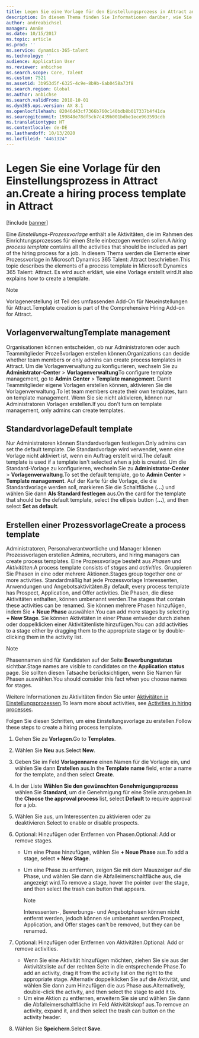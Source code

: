 ```yaml
---
title: Legen Sie eine Vorlage für den Einstellungsprozess in Attract an.
description: In diesem Thema finden Sie Informationen darüber, wie Sie eine Vorlage für einen Einstellungsprozess in Attract anlegen.
author: andreabichsel
manager: AnnBe
ms.date: 10/15/2017
ms.topic: article
ms.prod: ''
ms.service: dynamics-365-talent
ms.technology: ''
audience: Application User
ms.reviewer: anbichse
ms.search.scope: Core, Talent
ms.custom: 7521
ms.assetid: 3b953d5f-6325-4c9e-8b9b-6ab0458a73f8
ms.search.region: Global
ms.author: anbichse
ms.search.validFrom: 2018-10-01
ms.dyn365.ops.version: AX 8.1
ms.openlocfilehash: 82046d43cf7366b760c140bdb8b017337b4f41da
ms.sourcegitcommit: 199848e78df5cb7c439b001bdbe1ece963593cdb
ms.translationtype: HT
ms.contentlocale: de-DE
ms.lasthandoff: 10/13/2020
ms.locfileid: "4461324"
---
```

# <a name="create-a-hiring-process-template-in-attract"></a><span data-ttu-id="db0e4-103">Legen Sie eine Vorlage für den Einstellungsprozess in Attract an.</span><span class="sxs-lookup"><span data-stu-id="db0e4-103">Create a hiring process template in Attract</span></span>

[!include [banner](includes/banner.md)]

<span data-ttu-id="db0e4-104">Eine *Einstellungs-Prozessvorlage* enthält alle Aktivitäten, die im Rahmen des Einrichtungsprozesses für einen Stelle einbezogen werden sollen.</span><span class="sxs-lookup"><span data-stu-id="db0e4-104">A *hiring process template* contains all the activities that should be included as part of the hiring process for a job.</span></span> <span data-ttu-id="db0e4-105">In diesem Thema werden die Elemente einer Prozessvorlage in Microsoft Dynamics 365 Talent: Attract beschrieben.</span><span class="sxs-lookup"><span data-stu-id="db0e4-105">This topic describes the elements of a process template in Microsoft Dynamics 365 Talent: Attract.</span></span> <span data-ttu-id="db0e4-106">Es wird auch erklärt, wie eine Vorlage erstellt wird.</span><span class="sxs-lookup"><span data-stu-id="db0e4-106">It also explains how to create a template.</span></span>

> [!NOTE]
> <span data-ttu-id="db0e4-107">Vorlagenerstellung ist Teil des umfassenden Add-On für Neueinstellungen für Attract.</span><span class="sxs-lookup"><span data-stu-id="db0e4-107">Template creation is part of the Comprehensive Hiring Add-on for Attract.</span></span>

## <a name="template-management"></a><span data-ttu-id="db0e4-108">Vorlagenverwaltung</span><span class="sxs-lookup"><span data-stu-id="db0e4-108">Template management</span></span>

<span data-ttu-id="db0e4-109">Organisationen können entscheiden, ob nur Administratoren oder auch Teammitglieder Prozeßvorlagen erstellen können.</span><span class="sxs-lookup"><span data-stu-id="db0e4-109">Organizations can decide whether team members or only admins can create process templates in Attract.</span></span> <span data-ttu-id="db0e4-110">Um die Vorlagenverwaltung zu konfigurieren, wechseln Sie zu **Administrator-Center** \> **Vorlagenverwaltung**</span><span class="sxs-lookup"><span data-stu-id="db0e4-110">To configure template management, go to **Admin Center** \> **Template management**.</span></span> <span data-ttu-id="db0e4-111">Damit Teammitglieder eigene Vorlagen erstellen können, aktivieren Sie die Vorlagenverwaltung.</span><span class="sxs-lookup"><span data-stu-id="db0e4-111">To let team members create their own templates, turn on template management.</span></span> <span data-ttu-id="db0e4-112">Wenn Sie sie nicht aktivieren, können nur Administratoren Vorlagen erstellen.</span><span class="sxs-lookup"><span data-stu-id="db0e4-112">If you don't turn on template management, only admins can create templates.</span></span>

## <a name="default-template"></a><span data-ttu-id="db0e4-113">Standardvorlage</span><span class="sxs-lookup"><span data-stu-id="db0e4-113">Default template</span></span>

<span data-ttu-id="db0e4-114">Nur Administratoren können Standardvorlagen festlegen.</span><span class="sxs-lookup"><span data-stu-id="db0e4-114">Only admins can set the default template.</span></span> <span data-ttu-id="db0e4-115">Die Standardvorlage wird verwendet, wenn eine Vorlage nicht aktiviert ist, wenn ein Auftrag erstellt wird.</span><span class="sxs-lookup"><span data-stu-id="db0e4-115">The default template is used if a template isn't selected when a job is created.</span></span> <span data-ttu-id="db0e4-116">Um die Standard-Vorlage zu konfigurieren, wechseln Sie zu **Administrator-Center** \> **Vorlagenverwaltung**.</span><span class="sxs-lookup"><span data-stu-id="db0e4-116">To set the default template, go to **Admin Center** \> **Template management**.</span></span> <span data-ttu-id="db0e4-117">Auf der Karte für die Vorlage, die die Standardvorlage werden soll, markieren Sie die Schaltfläche (**...**) und wählen Sie dann **Als Standard festlegen** aus.</span><span class="sxs-lookup"><span data-stu-id="db0e4-117">On the card for the template that should be the default template, select the ellipsis button (**...**), and then select **Set as default**.</span></span>

## <a name="create-a-process-template"></a><span data-ttu-id="db0e4-118">Erstellen einer Prozessvorlage</span><span class="sxs-lookup"><span data-stu-id="db0e4-118">Create a process template</span></span>

<span data-ttu-id="db0e4-119">Administratoren, Personalverantwortliche und Manager können Prozessvorlagen erstellen.</span><span class="sxs-lookup"><span data-stu-id="db0e4-119">Admins, recruiters, and hiring managers can create process templates.</span></span> <span data-ttu-id="db0e4-120">Eine Prozessvorlage besteht aus *Phasen* und *Aktivitäten*.</span><span class="sxs-lookup"><span data-stu-id="db0e4-120">A process template consists of *stages* and *activities*.</span></span> <span data-ttu-id="db0e4-121">Gruppieren Sie Phasen in eine oder mehrere Aktionen.</span><span class="sxs-lookup"><span data-stu-id="db0e4-121">Stages group together one or more activities.</span></span> <span data-ttu-id="db0e4-122">Standardmäßig hat jede Prozessvorlage Interessenten, Anwendungen und Angebotsaktivitäten.</span><span class="sxs-lookup"><span data-stu-id="db0e4-122">By default, every process template has Prospect, Application, and Offer activities.</span></span> <span data-ttu-id="db0e4-123">Die Phasen, die diese Aktivitäten enthalten, können umbenannt werden.</span><span class="sxs-lookup"><span data-stu-id="db0e4-123">The stages that contain these activities can be renamed.</span></span> <span data-ttu-id="db0e4-124">Sie können mehrere Phasen hinzufügen, indem Sie **+ Neue Phase** auswählen.</span><span class="sxs-lookup"><span data-stu-id="db0e4-124">You can add more stages by selecting **+ New Stage**.</span></span> <span data-ttu-id="db0e4-125">Sie können Aktivitäten in einer Phase entweder durch ziehen oder doppelklicken einer Aktivitätenliste hinzufügen.</span><span class="sxs-lookup"><span data-stu-id="db0e4-125">You can add activities to a stage either by dragging them to the appropriate stage or by double-clicking them in the activity list.</span></span>

> [!NOTE]
> <span data-ttu-id="db0e4-126">Phasennamen sind für Kandidaten auf der Seite **Bewerbungsstatus** sichtbar.</span><span class="sxs-lookup"><span data-stu-id="db0e4-126">Stage names are visible to candidates on the **Application status** page.</span></span> <span data-ttu-id="db0e4-127">Sie sollten diesen Tatsache berücksichtigen, wenn Sie Namen für Phasen auswählen.</span><span class="sxs-lookup"><span data-stu-id="db0e4-127">You should consider this fact when you choose names for stages.</span></span>

<span data-ttu-id="db0e4-128">Weitere Informationen zu Aktivitäten finden Sie unter [Aktivitäten in Einstellungsprozessen](./activities-attract.md).</span><span class="sxs-lookup"><span data-stu-id="db0e4-128">To learn more about activities, see [Activities in hiring processes](./activities-attract.md).</span></span>

<span data-ttu-id="db0e4-129">Folgen Sie diesen Schritten, um eine Einstellungsvorlage zu erstellen.</span><span class="sxs-lookup"><span data-stu-id="db0e4-129">Follow these steps to create a hiring process template.</span></span>

1. <span data-ttu-id="db0e4-130">Gehen Sie zu **Vorlagen**.</span><span class="sxs-lookup"><span data-stu-id="db0e4-130">Go to **Templates**.</span></span>
2. <span data-ttu-id="db0e4-131">Wählen Sie **Neu** aus.</span><span class="sxs-lookup"><span data-stu-id="db0e4-131">Select **New**.</span></span>
3. <span data-ttu-id="db0e4-132">Geben Sie im Feld **Vorlagenname** einen Namen für die Vorlage ein, und wählen Sie dann **Erstellen** aus.</span><span class="sxs-lookup"><span data-stu-id="db0e4-132">In the **Template name** field, enter a name for the template, and then select **Create**.</span></span>
4. <span data-ttu-id="db0e4-133">In der Liste **Wählen Sie den gewünschten Genehmigungsprozess** wählen Sie **Standard**, um die Genehmigung für eine Stelle anzugeben.</span><span class="sxs-lookup"><span data-stu-id="db0e4-133">In the **Choose the approval process** list, select **Default** to require approval for a job.</span></span>
5. <span data-ttu-id="db0e4-134">Wählen Sie aus, um Interessenten zu aktivieren oder zu deaktivieren.</span><span class="sxs-lookup"><span data-stu-id="db0e4-134">Select to enable or disable prospects.</span></span>
6. <span data-ttu-id="db0e4-135">Optional: Hinzufügen oder Entfernen von Phasen.</span><span class="sxs-lookup"><span data-stu-id="db0e4-135">Optional: Add or remove stages.</span></span>

    - <span data-ttu-id="db0e4-136">Um eine Phase hinzufügen, wählen Sie **+ Neue Phase** aus.</span><span class="sxs-lookup"><span data-stu-id="db0e4-136">To add a stage, select **+ New Stage**.</span></span>
    - <span data-ttu-id="db0e4-137">Um eine Phase zu entfernen, zeigen Sie mit dem Mauszeiger auf die Phase, und wählen Sie dann die Abfalleimerschaltfläche aus, die angezeigt wird.</span><span class="sxs-lookup"><span data-stu-id="db0e4-137">To remove a stage, hover the pointer over the stage, and then select the trash can button that appears.</span></span>

        > [!NOTE]
        > <span data-ttu-id="db0e4-138">Interessenten-, Bewerbungs- und Angebotphasen können nicht entfernt werden, jedoch können sie umbenannt werden.</span><span class="sxs-lookup"><span data-stu-id="db0e4-138">Prospect, Application, and Offer stages can't be removed, but they can be renamed.</span></span>

7. <span data-ttu-id="db0e4-139">Optional: Hinzufügen oder Entfernen von Aktivitäten.</span><span class="sxs-lookup"><span data-stu-id="db0e4-139">Optional: Add or remove activities.</span></span>

    - <span data-ttu-id="db0e4-140">Wenn Sie eine Aktivität hinzufügen möchten, ziehen Sie sie aus der Aktivitätsliste auf der rechten Seite in die entsprechende Phase.</span><span class="sxs-lookup"><span data-stu-id="db0e4-140">To add an activity, drag it from the activity list on the right to the appropriate stage.</span></span> <span data-ttu-id="db0e4-141">Alternativ doppelklicken Sie auf die Aktivität, und wählen Sie dann zum Hinzufügen die aus Phase aus.</span><span class="sxs-lookup"><span data-stu-id="db0e4-141">Alternatively, double-click the activity, and then select the stage to add it to.</span></span>
    - <span data-ttu-id="db0e4-142">Um eine Aktion zu entfernen, erweitern Sie sie und wählen Sie dann die Abfalleimerschaltfläche im Feld Aktivitätskopf aus.</span><span class="sxs-lookup"><span data-stu-id="db0e4-142">To remove an activity, expand it, and then select the trash can button on the activity header.</span></span>

8. <span data-ttu-id="db0e4-143">Wählen Sie **Speichern**.</span><span class="sxs-lookup"><span data-stu-id="db0e4-143">Select **Save**.</span></span>
